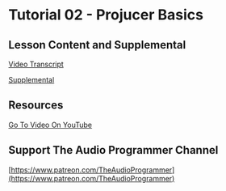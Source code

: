 # Tutorial 02 - Projucer Basics

##  Lesson Content and Supplemental

[Video Transcript](./Transcript.md)

[Supplemental](./Supplemental.md)

## Resources
[Go To Video On YouTube](https://youtu.be/js65GT6SGFk)

## Support The Audio Programmer Channel

[https://www.patreon.com/TheAudioProgrammer](https://www.patreon.com/TheAudioProgrammer)